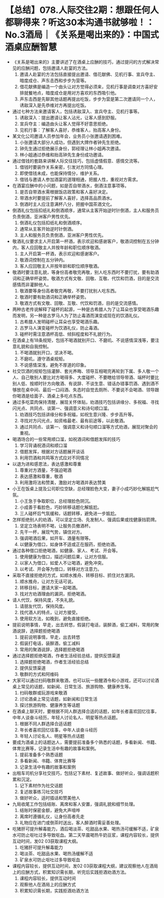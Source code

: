 # 【总结】078.人际交往2期：想跟任何人都聊得来？听这30本沟通书就够啦！：No.3酒局｜《关系是喝出来的》：中国式酒桌应酬智慧

-   《关系是喝出来的》主要讲述了在酒桌上应酬的技巧，通过提问的方式解决常见的应酬问题，包括邀请人赴宴的方法。
    1.  邀请人赴宴的方法包括直接提出邀请、借花献佛、见机行事、宣兵夺主、暗度成仓、声东击西和步步为营等。
    2.  借花献佛是编造一个由头让对方觉得必须来，见机行事是调查对方喜好安排就餐地点，暗度成仓是用对方喜欢的东西吸引他。
    3.  声东击西是先聊其他话题再提出吃饭，步步为营是第二次邀请同一个人，诱敌深入是先恭维对方再提出吃饭。
-   通过七种方法来邀请客人，包括诱敌深入、宣兵夺主、见机行事等。
    1.  诱敌深入：提出邀请让客人沾光，让客人感到舒服。
    2.  宣兵夺主：编造由头让客人觉得不好意思拒绝。
    3.  见机行事：了解客人喜好，恭维客人，抬高客人身份。
-   某文化公司邀请人员参加年会，业务员小张邀请遇到困难。
    1.  小张邀请大部分人成功，但遇到大牌作者钟先生拒绝。
    2.  钟先生通过拒绝展示身份，郭经理让林小姐再次邀请。
    3.  林小姐通过恭维和抬高钟先生身份成功邀请。
-   通过借钱的套路来讲解人际交往技巧，包括虚情假意、感情交流等。
    1.  借钱时要装作关系亲密，引发对方同情心理。
    2.  即使借钱未成，也能保持情分，维护关系。
    3.  借钱与邀请人参加酒宴的道理相通，把握人性，重视对方需求。
-   在酒宴应酬中的小问题，如是否自带酒水，倒酒注意事项等。
    1.  是否自带酒水需根据饭店政策和客人喜好决定。
    2.  带酒水时要提前了解客人喜好，选择高品质酒水。
    3.  倒酒时主人应注意满杯八分，把握中国茶酒文化。
-   倒酒礼仪包括扣纸礼和倒酒顺序，通常从主客开始逆时针倒酒，主人和服务员负责倒酒，亚洲客户男性优先。
    1.  倒酒礼仪包括扣纸礼和倒酒顺序。
    2.  通常从主客开始逆时针倒酒。
    3.  主人和服务员负责倒酒，亚洲客户男性优先。
-   敬酒礼仪要求主人开启第一杯酒，表示欢迎和感谢客户，敬酒词控制在五分钟内，客人应回敬主人并按年龄和职位顺序敬酒。
    1.  主人开启第一杯酒，表示欢迎和感谢客户。
    2.  敬酒词控制在五分钟内。
    3.  客人应回敬主人并按年龄和职位顺序敬酒。
-   敬酒时要注意礼貌，等身份高者敬完再敬，别人吃东西时不要打扰，要有助酒词和正确举杯姿势。敬酒方式有文敬、回敬、互敬、代饮和罚酒，目的是交流感情而非灌醉他人。
    1.  敬酒要等身份高者敬完再敬，不要打扰别人吃东西。
    2.  敬酒时要有助酒词和正确举杯姿势。
    3.  敬酒方式有文敬、回敬、互敬、代饮和罚酒，目的是交流感情。
-   两种古老传说解释了碰杯的起源，一种是古希腊人为了让耳朵也享受喝酒乐趣而发明，另一种是古罗马人为了防止毒酒而演变成现在的饮酒礼仪。
    1.  古希腊人发明碰杯让耳朵也享受喝酒乐趣。
    2.  古罗马人演变碰杯为饮酒礼仪，防止毒酒。
    3.  碰杯时需注意酒杯高低、倾斜程度和不礼貌行为。
-   在酒桌上有18条规矩，包括不喝酒就别开口、不磨叽、不说感情深浅等，要注意礼貌和自我控制。
    1.  不喝酒就别开口，坚决不喝。
    2.  不磨叽，遵守酒桌规矩。
    3.  不说感情深浅，避免不厚道的印象。
-   社交饮酒的规矩包括灌醉、套光养晦、领导互相喝完再轮到下属、多人敬一个人、自己敬别人要比对方喝得多、大度碰杯、不要瞎给领导带酒、端杯时要比别人低、按顺时针方向敬酒、有说辞、不谈生意、错话办错事罚酒、遇到酒不够放在桌中间、最后一口闷酒、失态时自觉去厕所、不要说不会喝酒、领导跟你喝酒是给面子、酒桌上多吃点东西。
-   通过多吃菜肉保持清醒，展现关怀体贴，劝酒技巧包括讲缘分、多祝福、寻找闪光点、共同点、谈第一、强调意义和诗句顺口溜。
    1.  劝酒技巧包括讲缘分和多祝福，如祝生意兴隆、步步高升等。
    2.  寻找对方闪光点，如资格最老、最有前途等，以此敬酒。
    3.  通过共同点、谈第一、强调意义和诗句顺口溜等方式劝酒，展现对聚会的重视。
-   喝酒场合的一些常用顺口溜，如祝酒词和借题发挥的技巧
    1.  学习背诵祝酒词和顺口溜
    2.  借题发挥，根据对方话题展开谈话
    3.  利用罚酒和共鸣等方式应对不同情况
-   以退为进和感恩法，表达感激和尊重
    1.  尊重对方酒量，不强迫喝酒
    2.  表达感激和尊重，敬酒
    3.  利用激将法和赞美，激励对方喝酒并表达赞美
-   小王在饭桌上提及公司职位空缺，总经理脸色大变，妻子小成巧妙化解尴尬气氛。
    1.  小王急于争取职位，总经理脸色阴沉。
    2.  小成善于看脸色，巧妙转移话题化解尴尬。
    3.  三人碰杯后气氛缓和，话题转移，避免进一步尴尬。
-   怎样拒绝别人的劝酒，可以坚定立场、先发制人、强调后果或找健康挡箭牌。
    1.  坚定立场表明不喝，让服务员撤酒杯。
    2.  先干一杯，展现气势，镇住对方。
    3.  强调喝酒后果，如开车、酒量有限等。
    4.  以健康为借口，如身体不适或正在服药，拒绝劝酒。
-   通过各种借口拒绝喝酒，如健康、家人、考试、开会等。
    1.  使用健康为借口，描述问题后果，让对方信服。
    2.  以家人为借口，如爱人不让喝酒，避免冲突。
    3.  以考试、开会等为借口，转移对方注意力。
-   采取不直接拒绝的方式，如顺水推舟、转移目标、抓住对方漏洞。
    1.  顺水推舟，让对方无话可说。
    2.  转移目标，邀请大家一起喝酒。
    3.  找对方劝酒理由的漏洞，拒绝喝酒。
-   请人代饮，保持风度，不失礼貌。
    1.  请朋友代饮，保持风度。
    2.  找代酒人的特点，让对方接受。
    3.  使用软方法，如晚到，避免直接拒绝。
-   提前说明事情，早走，出去转悠，假装打电话，装醉酒，偷工减料，常用的聚酒说辞，选择题拒绝喝酒
    1.  提前说明事情，早走，出去转悠
    2.  假装打电话，装醉酒，偷工减料
    3.  常用的聚酒说辞，选择题拒绝喝酒
-   通过选择题拒绝喝酒，作者生活经验总结，提供反馈渠道
    1.  选择题拒绝喝酒，作者生活经验总结
    2.  提供反馈渠道
    3.  敬群的方式和阿维码
-   大家可以通过扫码敬群来敬酒，也可以玩一些醒酒令和小游戏，还可以讨论酒桌上常见的话题，如新闻、日常生活、旅游购物、健康养生等。
    1.  扫码敬群或玩游戏来敬酒
    2.  讨论酒桌上常见话题，如新闻和日常生活
    3.  探讨旅游购物、健康养生等话题
-   在酒桌上聊天时，要根据不同人群选择合适的话题，如年长者喜欢回忆往事，中年人谈奋斗经历，年轻人讨论名人、明星等热点话题。
    1.  根据不同人群选择合适话题
    2.  年长者喜欢回忆往事，中年人谈奋斗经历
    3.  年轻人讨论名人、明星等热点话题
-   要成为酒桌上的话题达人，需要提前准备多个熟悉的话题，多看新闻、书籍、体育比赛等，记录生活中有趣的故事和案例。
    1.  提前准备多个熟悉话题
    2.  多看新闻、书籍、体育比赛等
    3.  记录生活中有趣的故事和案例
-   出租车司机分享社交技巧，包括记下素材、复述故事、做好听众，强调话题积累和沉淀。
    1.  记下素材作为社交话题
    2.  复述故事练习社交技巧
    3.  做好听众，适时插话和赞美他人
-   九局收尾工作包括结账、离席和客人安置，强调礼貌和细节处理。
    1.  结账时保密金额，避免大声喧哗
    2.  离席时遵循礼仪，让身份高者先走
    3.  礼物应在进门或倒茶时送出，客人醉酒时需妥善处理。
-   吃猪肝可提升解毒能力，酒后喝淡茶、吃甜品水果、喝热汤可缓解不适，矿泉水可防止呕吐过多导致呕血。第二天早晨喝热牛奶豆浆，课程内容较长，提供互动时间，发02 03获取课程大纲。
    1.  吃猪肝可提升解毒能力
    2.  喝淡茶、吃甜品水果、喝热汤缓解不适
    3.  矿泉水可防止呕吐过多导致呕血
-   课程内容较长，提供互动时间，发02 03获取课程大纲，建议观察他人在酒局上的应酬方式，积累知识需长期，听完后实践拒酒劝酒方法。
    1.  课程内容较长，提供互动时间
    2.  观察他人在酒局上的应酬方式
    3.  积累知识需长期，实践拒酒劝酒方法